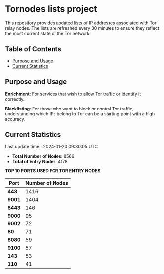 # Tornodes lists project

This repository provides updated lists of IP addresses associated with Tor relay nodes. The lists are refreshed every 30 minutes to ensure they reflect the most current state of the Tor network.

## Table of Contents

- [Purpose and Usage](#purpose-and-usage)
- [Current Statistics](#current-statistics)


## Purpose and Usage

**Enrichment**: For services that wish to allow Tor traffic or identify it correctly.

**Blacklisting**: For those who want to block or control Tor traffic, understanding which IPs belong to Tor can be a starting point with a high accuracy.

## Current Statistics

Last update time : 2024-01-20 09:30:05 UTC

- **Total Number of Nodes**: 8566
- **Total of Entry Nodes**: 4178

**TOP 10 PORTS USED FOR TOR ENTRY NODES**

| **Port** | **Number of Nodes** |
|------|-----------------|
| **443**   | 1416  |
| **9001**   | 1404  |
| **8443**   | 146  |
| **9000**   | 95  |
| **9002**   | 72  |
| **80**   | 71  |
| **8080**   | 59  |
| **9100**   | 57  |
| **143**   | 53  |
| **110**   | 41  |

